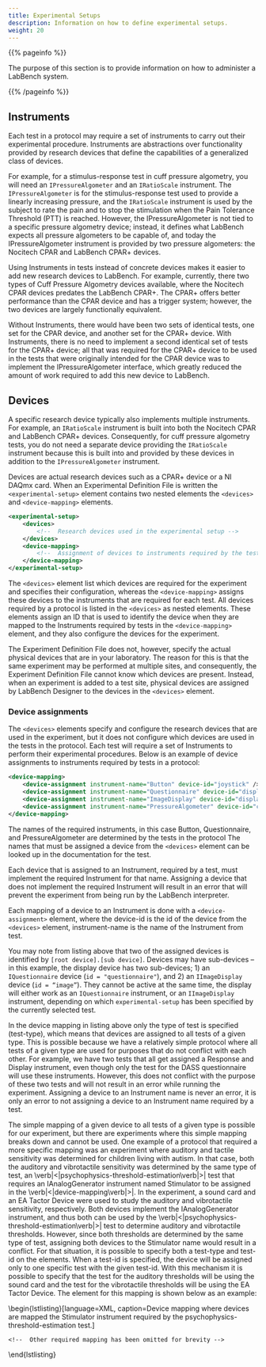 ```yaml
---
title: Experimental Setups
description: Information on how to define experimental setups.
weight: 20
---
```


{{% pageinfo %}}

The purpose of this section is to provide information on how to administer a LabBench system.

{{% /pageinfo %}}



## Instruments

Each test in a protocol may require a set of instruments to carry out their experimental procedure. Instruments are abstractions over functionality provided by research devices that define the capabilities of a generalized class of devices. 

For example, for a stimulus-response test in cuff pressure algometry, you will need an `IPressureAlgometer` and an `IRatioScale` instrument. The `IPressureAlgometer` is for the stimulus-response test used to provide a linearly increasing pressure, and the `IRatioScale` instrument is used by the subject to rate the pain and to stop the stimulation when the Pain Tolerance Threshold (PTT) is reached. However, the IPressureAlgometer is not tied to a specific pressure algometry device; instead, it defines what LabBench expects all pressure algometers to be capable of, and today the IPressureAlgometer instrument is provided by two pressure algometers: the Nocitech CPAR and LabBench CPAR+ devices. 

Using Instruments in tests instead of concrete devices makes it easier to add new research devices to LabBench. For example, currently, there two types of Cuff Pressure Algometry devices available, where the Nocitech CPAR devices predates the LabBench CPAR+. The CPAR+ offers better performance than the CPAR device and has a trigger system; however, the two devices are largely functionally equivalent. 

Without Instruments, there would have been two sets of identical tests, one set for the CPAR device, and another set for the CPAR+ device. With Instruments, there is no need to implement a second identical set of tests for the CPAR+ device; all that was required for the CPAR+ device to be used in the tests that were originally intended for the CPAR device was to implement the IPressureAlgometer interface, which greatly reduced the amount of work required to add this new device to LabBench. 

## Devices

A specific research device typically also implements multiple instruments. For example, an `IRatioScale` instrument is built into both the Nocitech CPAR and LabBench CPAR+ devices. Consequently, for cuff pressure algometry tests, you do not need a separate device providing the `IRatioScale` instrument because this is built into and provided by these devices in addition to the `IPressureAlgometer` instrument.

Devices are actual research devices such as a CPAR+ device or a NI DAQmx card. When an Experimental Definition File is written the `<experimental-setup>` element contains two nested elements the `<devices>` and `<device-mapping>` elements.

```xml
<experimental-setup>
    <devices>
        <!--  Research devices used in the experimental setup -->
    </devices>
    <device-mapping>
        <!--  Assignment of devices to instruments required by the tests in the protocol -->
    </device-mapping>
</experimental-setup>
```

The `<devices>` element list which devices are required for the experiment and specifies their configuration, whereas the `<device-mapping>` assigns these devices to the instruments that are required for each test.  All devices required by a protocol is listed in the `<devices>` as nested elements. These elements assign an ID that is used to identify the device when they are mapped to the Instruments required by tests in the `<device-mapping>` element, and they also configure the devices for the experiment.

The Experiment Definition File does not, however, specify the actual physical devices that are in your laboratory. The reason for this is that the same experiment may be performed at multiple sites, and consequently, the Experiment Definition File cannot know which devices are present. Instead, when an experiment is added to a test site, physical devices are assigned by LabBench Designer to the devices in the `<devices>` element.

### Device assignments

The `<devices>` elements specify and configure the research devices that are used in the experiment, but it does not configure which devices are used in the tests in the protocol. Each test will require a set of Instruments to perform their experimental procedures. Below is an example of device assignments to instruments required by tests in a protocol:

```xml
<device-mapping>
    <device-assignment instrument-name="Button" device-id="joystick" />
    <device-assignment instrument-name="Questionnaire" device-id="display.questionnaire" />
    <device-assignment instrument-name="ImageDisplay" device-id="display.image" />
    <device-assignment instrument-name="PressureAlgometer" device-id="cpar" /> 
</device-mapping>
```

The names of the required instruments, in this case Button, Questionnaire, and PressureAlgometer are determined by the tests in the protocol The names that must be assigned a device from the `<devices>` element can be looked up in the documentation for the test. 

Each device that is assigned to an Instrument, required by a test, must implement the required Instrument for that name. Assigning a device that does not implement the required Instrument will result in an error that will prevent the experiment from being run by the LabBench interpreter.

Each mapping of a device to an Instrument is done with a `<device-assignment>` element, where the device-id is the id of the device from the `<devices>` element, instrument-name is the name of the Instrument from test. 

You may note from listing above that two of the assigned devices is identified by `[root device].[sub device]`. Devices may have sub-devices – in this example, the display device has two sub-devices; 1) an `IQuestionnaire` device (`id = "questionnaire"`), and 2) an `IImageDisplay` device (`id = “image”`). They cannot be active at the same time, the display will either work as an `IQuestionnaire` instrument, or an `IImageDisplay` instrument, depending on which `experimental-setup` has been specified by the currently selected test. 



In the device mapping in listing above only the type of test is specified (test-type), which means that devices are assigned to all tests of a given type. This is possible because we have a relatively simple protocol where all tests of a given type are used for purposes that do not conflict with each other. For example, we have two <meta-survey> tests that all get assigned a Response and Display instrument, even though only the <meta-survey> test for the DASS questionnaire will use these instruments.  However, this does not conflict with the purpose of these two tests and will not result in an error while running the experiment. Assigning a device to an Instrument name is never an error, it is only an error to not assigning a device to an Instrument name required by a test.

The simple mapping of a given device to all tests of a given type is possible for our experiment, but there are experiments where this simple mapping breaks down and cannot be used. One example of a protocol that required a more specific mapping was an experiment where auditory and tactile sensitivity was determined for children living with autism. In that case, both the auditory and vibrotactile sensitivity was determined by the same type of test, an \verb|<|psychophysics-threshold-estimation\verb|>| test that requires an IAnalogGenerator instrument named Stimulator to be assigned in the \verb|<|device-mapping\verb|>|. In the experiment, a sound card and an EA Tactor Device were used to study the auditory and vibrotactile sensitivity, respectively. Both devices implement the IAnalogGenerator instrument, and thus both can be used by the \verb|<|psychophysics-threshold-estimation\verb|>| test to determine auditory and vibrotactile thresholds. However, since both thresholds are determined by the same type of test, assigning both devices to the Stimulator name would result in a conflict. For that situation, it is possible to specify both a test-type and test-id on the <device-assignment> elements. When a test-id is specified, the device will be assigned only to one specific test with the given test-id. With this mechanism it is possible to specify that the test for the auditory thresholds will be using the sound card and the test for the vibrotactile thresholds will be using the EA Tactor Device. The <device-mapping> element for this mapping is shown below as an example:

\begin{lstlisting}[language=XML, caption=Device mapping where devices are mapped the Stimulator instrument required by the psychophysics-threshold-estimation test.]
<device-mapping>   
    <device-assignment test-type="psychophysics-threshold-estimation"
                       test-id="TA1"
                       instrument-name="Stimulator"
                       device-id="sound" />
    <device-assignment test-type="psychophysics-threshold-estimation"
                       test-id="TV1"
                       instrument-name="Stimulator"
                       device-id="tactor" />

    <!--  Other required mapping has been omitted for brevity -->                       
</device-mapping>
\end{lstlisting}